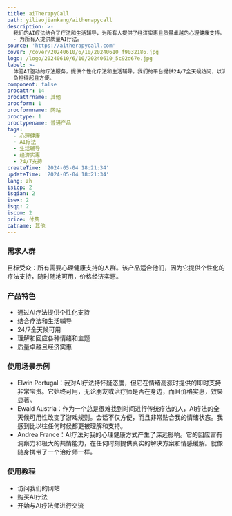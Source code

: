 ```yaml
---
title: aiTherapyCall
path: yiliaojiankang/aitherapycall
description: >-
  我们的AI疗法结合了疗法和生活辅导，为所有人提供了经济实惠且质量卓越的心理健康支持。我们的AI服务始终可用，无论朋友或治疗师是否在身边，它都能理解并回应您的情绪，提供个性化支持，显著改善您的健康状况。购买AI疗法立即提升福祉
  - 为所有人提供质量AI疗法。
source: 'https://aitherapycall.com'
cover: /cover/20240610/6/10/20240610_f9032186.jpg
logo: /logo/20240610/6/10/20240610_5c92d67e.jpg
label: >-
  体验AI驱动的疗法服务，提供个性化疗法和生活辅导，我们的平台提供24/7全天候访问，以满足您的情绪需求。从今天开始走向更好的心理健康之旅 -
  负担得起且方便。
component: false
procattr: 14
procattrname: 其他
procform: 1
procformname: 网站
proctype: 1
proctypename: 普通产品
tags:
  - 心理健康
  - AI疗法
  - 生活辅导
  - 经济实惠
  - 24/7支持
createTime: '2024-05-04 18:21:34'
updateTime: '2024-05-04 18:21:34'
lang: zh
isicp: 2
isqian: 2
iswx: 2
isqq: 2
iscom: 2
price: 付费
catname: 其他
---
```




### 需求人群
目标受众：所有需要心理健康支持的人群。该产品适合他们，因为它提供个性化的疗法支持，随时随地可用，价格经济实惠。

### 产品特色
* 通过AI疗法提供个性化支持
* 结合疗法和生活辅导
* 24/7全天候可用
* 理解和回应各种情绪和主题
* 质量卓越且经济实惠

### 使用场景示例
* Elwin Portugal：我对AI疗法持怀疑态度，但它在情绪高涨时提供的即时支持非常宝贵。它始终可用，无论朋友或治疗师是否在身边，而且价格实惠，效果显著。
* Ewald Austria：作为一个总是很难找到时间进行传统疗法的人，AI疗法的全天候可用性改变了游戏规则。会话不仅方便，而且非常贴合我的情绪状态。我感到比以往任何时候都更被理解和支持。
* Andrea France：AI疗法对我的心理健康方式产生了深远影响。它的回应富有洞察力和极大的共情能力，在任何时刻提供真实的解决方案和情感缓解。就像随身携带了一个治疗师一样。

### 使用教程
* 访问我们的网站
* 购买AI疗法
* 开始与AI疗法师进行交流

  
